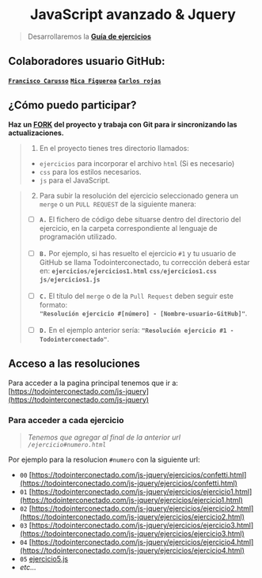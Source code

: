 ### <h1 align="center">JavaScript avanzado & Jquery</h1>

> Desarrollaremos la **[Guía de ejercicios](/ejercicios.md)**

## Colaboradores usuario GitHub:
**[`Francisco Carusso`](https://github.com/Todointerconectado)**
**[`Mica Figueroa`](https://github.com/Todointerconectado)**
**[`Carlos rojas`](https://github.com/chiquitoRojas)**

## ¿Cómo puedo participar?

**Haz un [FORK](https://github.com/Todointerconectado/javascript-jquery/fork) del proyecto y trabaja con Git para ir sincronizando las actualizaciones.**

> 1. En el proyecto tienes tres directorio llamados: <br>
> * `ejercicios` para incorporar el archivo `html` (Si es necesario)
> * `css`        para los estilos necesarios.
> * `js`         para el JavaScript.

> 2. Para subir la resolución del ejercicio seleccionado genera un `merge` o un `PULL REQUEST` de la siguiente manera: <br>
> - [ ] **`A.`**  El fichero de código debe situarse dentro del directorio del ejercicio, en la carpeta correspondiente al lenguaje de programación utilizado. <br><br>
> - [ ] **`B.`** Por ejemplo, si has resuelto el ejercicio `#1` y tu usuario de GitHub se llama Todointerconectado, tu corrección deberá estar en: 
> **`ejercicios/ejercicios1.html`** **`css/ejercicios1.css`** **`js/ejercicios1.js`** <br><br>
> - [ ] **`C.`** El título del `merge` o de la `Pull Request` deben seguir este formato: <br>
**`"Resolución ejercicio #[número] - [Nombre-usuario-GitHub]"`**. <br><br>
> - [ ] **`D.`** En el ejemplo anterior sería: **`"Resolución ejercicio #1 - Todointerconectado"`**. <br>

## Acceso a las resoluciones

Para acceder a la pagina principal tenemos que ir a: <br>
[https://todointerconectado.com/js-jquery](https://todointerconectado.com/js-jquery) <br>

### Para acceder a cada ejercicio

> _Tenemos que agregar al final de la anterior url `/ejercicio#numero.html`_

Por ejemplo para la resolucion `#numero` con la siguiente url: <br>
- `00` [https://todointerconectado.com/js-jquery/ejercicios/confetti.html](https://todointerconectado.com/js-jquery/ejercicios/confetti.html)
- `01` [https://todointerconectado.com/js-jquery/ejercicios/ejercicio1.html](https://todointerconectado.com/js-jquery/ejercicios/ejercicio1.html)
- `02` [https://todointerconectado.com/js-jquery/ejercicios/ejercicio2.html](https://todointerconectado.com/js-jquery/ejercicios/ejercicio2.html)
- `03` [https://todointerconectado.com/js-jquery/ejercicios/ejercicio3.html](https://todointerconectado.com/js-jquery/ejercicios/ejercicio3.html)
- `04` [https://todointerconectado.com/js-jquery/ejercicios/ejercicio4.html](https://todointerconectado.com/js-jquery/ejercicios/ejercicio4.html)
- `05` [ejercicio5.js](./js/ejercicio5.js)
- _etc..._
